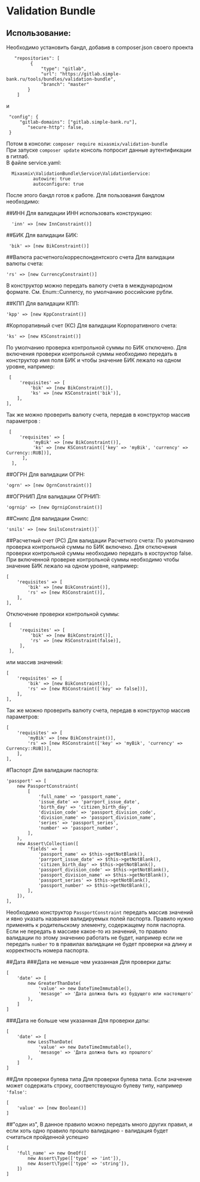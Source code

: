 # Validation Bundle

## Использование:  
Необходимо установить бандл, добавив в composer.json своего проекта

	   "repositories": [  
		     { 
			     "type": "gitlab",
			     "url": "https://gitlab.simple-bank.ru/tools/bundles/validation-bundle",
			     "branch": "master" 
			} 
		] 
и

	 "config": {
		 "gitlab-domains": ["gitlab.simple-bank.ru"],
			"secure-http": false,
	 }  
Потом в консоли: `composer require mixasmix/validation-bundle`  
При запуске `composer update` консоль попросит данные аутентификации в гитлаб.  
В файле service.yaml:

	  Mixasmix\ValidationBundle\Service\ValidationService:
			  autowire: true
			  autoconfigure: true 
После этого бандл готов к работе. Для пользования бандлом необходимо:

##ИНН
Для валидации ИНН использовать конструкцию:

	  'inn' => [new InnConstraint()]

##БИК
Для валидации БИК:

	 'bik' => [new BikConstraint()]

##Валюта расчетного/корреспондентского счета
Для валидации валюты счета:

	'rs' => [new CurrencyConstraint()]
В конструктор можно передать валюту счета в международном формате. См. Enum::Cunnercy,            по умолчанию российские рубли.  

##КПП
Для валидации КПП:

	'kpp' => [new KppConstraint()]

#Корпоративный счет (КС)
Для валидации Корпоративного счета:

	'ks' => [new KSConstraint()]
По умолчанию проверка контрольной суммы по БИК отключено. Для включения проверки контрольной суммы необходимо передать в конструктор имя поля БИК и чтобы значение БИК лежало на одном уровне, например:

	 [ 
		 'requisites' => [
			 'bik' => [new BikConstraint()],
			 'ks' => [new KSConstraint('bik')],
		], 
	], 
Так же можно проверить валюту счета, передав в конструктор массив параметров :

	 [ 
		 'requisites' => [
			  'myBik' => [new BikConstraint()],
			  'ks' => [new KSConstraint(['key' => 'myBik', 'currency' => Currency::RUB])],
		  ],
	  ],

##ОГРН
Для валидации ОГРН:

	'ogrn' => [new OgrnConstraint()]

##ОГРНИП
Для валидации ОГРНИП:

	'ogrnip' => [new OgrnipConstraint()]

##Снилс
Для валидации Снилс:

	'snils' => [new SnilsConstraint()]`

##Расчетный счет (РС) 
Для валидации Расчетного счета: По умолчанию проверка контрольной суммы по БИК включено. Для отключения проверки контрольной суммы необходимо передать в коструктор false. При включенной проверке контрольной суммы необходимо чтобы значение БИК лежало на одном уровне, например:

	[ 
		'requisites' => [
			'bik' => [new BikConstraint()],
			'rs' => [new RSConstraint()],
		], 
	],
Отключение проверки контрольной суммы:

	 [ 
		 'requisites' => [ 
			 'bik' => [new BikConstraint()],
			 'rs' => [new RSConstraint(false)],
		 ],
	 ],
или массив значений:

	[
		'requisites' => [ 
			'bik' => [new BikConstraint()],
			'rs' => [new RSConstraint(['key' => false])],
		],
	],
Так же можно проверить валюту счета, передав в конструктор массив параметров:

	[ 
		'requisites' => [ 
			'myBik' => [new BikConstraint()], 
			'rs' => [new RSConstraint(['key' => 'myBik', 'currency' => Currency::RUB])],
		],
	],

#Паспорт
Для валидации паспорта:

    'passport' => [
        new PassportConstraint(
            [
                'full_name' => 'passport_name',
                'issue_date' => 'parrport_issue_date',
                'birth_day' => 'citizen_birth_day',
                'division_code' => 'passport_division_code',
                'division_name' => 'passport_division_name',
                'series' => 'passport_series',
                'number' => 'passport_number',
            ],
        ),
        new Assert\Collection([
            'fields' => [
                'passport_name' => $this->getNotBlank(),
                'parrport_issue_date' => $this->getNotBlank(),
                'citizen_birth_day' => $this->getNotBlank(),
                'passport_division_code' => $this->getNotBlank(),
                'passport_division_name' => $this->getNotBlank(),
                'passport_series' => $this->getNotBlank(),
                'passport_number' => $this->getNotBlank(),
            ],
        ]),
    ],
Необходимо конструктор `PassportConstraint` передать массив значений и явно указать названия валидируемых полей паспорта.
Правило нужно применять к родительскому элементу, содержащему поля паспорта. Если не передать в массиве какое-то из значений, 
то правило валидации по этому значению работать не будет, например если не передать `number` то в правилах валидации не будет
проверки на длину и корректность номера паспорта.

##Дата
###Дата не меньше чем указанная
Для проверки даты:
    
    [
        'date' => [
            new GreaterThanDate(
                'value' => new DateTimeImmutable(),
                'mesasge' => 'Дата должна быть из будущего или настоящего'
            ),
        ]
    ]

###Дата не больше чем указанная
Для проверки даты:

    [
        'date' => [
            new LessThanDate(
                'value' => new DateTimeImmutable(),
                'mesasge' => 'Дата должна быть из прошлого'
            ),
        ]
    ]

##Для проверки булева типа
Для проверки булева типа. Если значение может содержать строку, соответствующую булеву типу, например `'false'`:

    [
        'value' => [new Boolean()]
    ]

##"один из",
В данное правило можно передать много других правил, и если хоть одно правило прошло валидацию - валидация будет считаться пройденной успешно

    [
        'full_name' => new OneOf([
            new Assert\Type(['type' => 'int']),
            new Assert\Type(['type' => 'string']),
        ])
    ]

